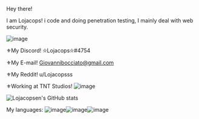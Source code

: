 Hey there! 

I am Lojacops! i code and doing penetration testing, I mainly deal with web security.

![image](https://user-images.githubusercontent.com/68278515/112797570-de469480-906b-11eb-9b10-5ed813c49a0e.png)

⚜My Discord! ⛥Lojacops⛥#4754

⚜My E-mail! Giovannibocciato@gmail.com

⚜My Reddit! u/Lojacopsss

⚜Working at TNT Studios! ![image](https://user-images.githubusercontent.com/68278515/114585830-56c06e80-9c84-11eb-8603-83012fbfe189.png)


![Lojacopsen's GitHub stats](https://github-readme-stats.vercel.app/api?username=Lojacopsen&count_private=true&theme=radical)


My languages:
![image](https://user-images.githubusercontent.com/68278515/116045628-7edfa280-a672-11eb-9d10-8e6d36eab773.png)![image](https://user-images.githubusercontent.com/68278515/116045714-97e85380-a672-11eb-9ea7-c2d93b7cb652.png)![image](https://user-images.githubusercontent.com/68278515/116045835-bbab9980-a672-11eb-93f6-42cd27849e79.png)



